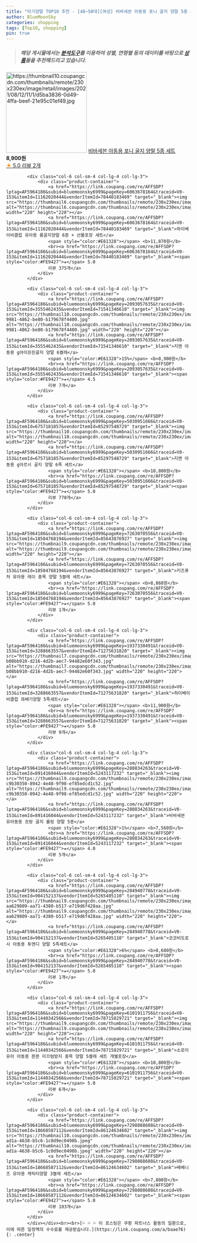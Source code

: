 ```yaml
---
title: "아기양말 TOP10 추천 - [40~50대][여성] 비바세븐 아동용 포니 골지 양말 5종 세트"
author: BlueMoonSky
categories: shopping
tags: [Top10, shopping]
pin: true
---
```


> ##### 해당 게시물에서는 [**분석도구**](https://itemscout.io/)를 이용하여 **성별**, **연령별** 등의 데이터를 바탕으로 [**상품**](https://link.coupang.com/a/baae76)들을 추천해드리고 있습니다.
<div class="container"><div class="row">
            <div class="col-6 col-sm-4 col-lg-4 col-lg-3">
                <div class="product-container">
                    <a href="https://link.coupang.com/re/AFFSDP?lptag=AF5964186&subid=bluemoonsky6999&pageKey=6010554053&traceid=V0-153&itemId=10903548851&vendorItemId=78183401875" target="_blank"><img src="https://thumbnail10.coupangcdn.com/thumbnails/remote/230x230ex/image/retail/images/2021/08/12/11/1/d5ba3836-0d49-4ffa-beef-21e95c01ef49.jpg" alt="https://thumbnail10.coupangcdn.com/thumbnails/remote/230x230ex/image/retail/images/2021/08/12/11/1/d5ba3836-0d49-4ffa-beef-21e95c01ef49.jpg" width="220" height="220"></a>
                    <a href="https://link.coupang.com/re/AFFSDP?lptag=AF5964186&subid=bluemoonsky6999&pageKey=6010554053&traceid=V0-153&itemId=10903548851&vendorItemId=78183401875" target="_blank">비바세븐 아동용 포니 골지 양말 5종 세트</a>
                    <span style="color:#E61328"></span> <b>8,900원</b>
                    <br><a href="https://link.coupang.com/re/AFFSDP?lptag=AF5964186&subid=bluemoonsky6999&pageKey=6010554053&traceid=V0-153&itemId=10903548851&vendorItemId=78183401875" target="_blank"><span style="color:#FE9427">★</span> 5.0
                    리뷰 2개</a>
                </div>
            </div>
            
            <div class="col-6 col-sm-4 col-lg-4 col-lg-3">
                <div class="product-container">
                    <a href="https://link.coupang.com/re/AFFSDP?lptag=AF5964186&subid=bluemoonsky6999&pageKey=6063678164&traceid=V0-153&itemId=11162020444&vendorItemId=78440183469" target="_blank"><img src="https://thumbnail6.coupangcdn.com/thumbnails/remote/230x230ex/image/rs_quotation_api/f4bqllhc/555781ca3ba5492fbd08767a7ee57587.jpg" alt="https://thumbnail6.coupangcdn.com/thumbnails/remote/230x230ex/image/rs_quotation_api/f4bqllhc/555781ca3ba5492fbd08767a7ee57587.jpg" width="220" height="220"></a>
                    <a href="https://link.coupang.com/re/AFFSDP?lptag=AF5964186&subid=bluemoonsky6999&pageKey=6063678164&traceid=V0-153&itemId=11162020444&vendorItemId=78440183469" target="_blank">하이베이비클럽 유아용 롱골지양말 6종 + 선물포장 세트</a>
                    <span style="color:#E61328"></span> <b>11,870원</b>
                    <br><a href="https://link.coupang.com/re/AFFSDP?lptag=AF5964186&subid=bluemoonsky6999&pageKey=6063678164&traceid=V0-153&itemId=11162020444&vendorItemId=78440183469" target="_blank"><span style="color:#FE9427">★</span> 5.0
                    리뷰 375개</a>
                </div>
            </div>
            
            <div class="col-6 col-sm-4 col-lg-4 col-lg-3">
                <div class="product-container">
                    <a href="https://link.coupang.com/re/AFFSDP?lptag=AF5964186&subid=bluemoonsky6999&pageKey=2093057635&traceid=V0-153&itemId=3555462435&vendorItemId=71541346610" target="_blank"><img src="https://thumbnail10.coupangcdn.com/thumbnails/remote/230x230ex/image/retail/images/2020/09/01/20/7/5d5b3213-9981-4862-be80-b179678f4400.jpg" alt="https://thumbnail10.coupangcdn.com/thumbnails/remote/230x230ex/image/retail/images/2020/09/01/20/7/5d5b3213-9981-4862-be80-b179678f4400.jpg" width="220" height="220"></a>
                    <a href="https://link.coupang.com/re/AFFSDP?lptag=AF5964186&subid=bluemoonsky6999&pageKey=2093057635&traceid=V0-153&itemId=3555462435&vendorItemId=71541346610" target="_blank">지앤 아동용 g아이프린골지 양말 6켤레</a>
                    <span style="color:#E61328">15%</span> <b>8,900원</b>
                    <br><a href="https://link.coupang.com/re/AFFSDP?lptag=AF5964186&subid=bluemoonsky6999&pageKey=2093057635&traceid=V0-153&itemId=3555462435&vendorItemId=71541346610" target="_blank"><span style="color:#FE9427">★</span> 4.5
                    리뷰 7개</a>
                </div>
            </div>
            
            <div class="col-6 col-sm-4 col-lg-4 col-lg-3">
                <div class="product-container">
                    <a href="https://link.coupang.com/re/AFFSDP?lptag=AF5964186&subid=bluemoonsky6999&pageKey=5030951666&traceid=V0-153&itemId=6757181857&vendorItemId=85297548729" target="_blank"><img src="https://thumbnail10.coupangcdn.com/thumbnails/remote/230x230ex/image/vendor_inventory/de1a/47fc7a0ed7f070a5fe5a0f52a7b114606d6a93e563d9d931c1f4bee8be08.jpg" alt="https://thumbnail10.coupangcdn.com/thumbnails/remote/230x230ex/image/vendor_inventory/de1a/47fc7a0ed7f070a5fe5a0f52a7b114606d6a93e563d9d931c1f4bee8be08.jpg" width="220" height="220"></a>
                    <a href="https://link.coupang.com/re/AFFSDP?lptag=AF5964186&subid=bluemoonsky6999&pageKey=5030951666&traceid=V0-153&itemId=6757181857&vendorItemId=85297548729" target="_blank">지앤 아동용 g아르시 골지 양말 6족 세트</a>
                    <span style="color:#E61328"></span> <b>10,800원</b>
                    <br><a href="https://link.coupang.com/re/AFFSDP?lptag=AF5964186&subid=bluemoonsky6999&pageKey=5030951666&traceid=V0-153&itemId=6757181857&vendorItemId=85297548729" target="_blank"><span style="color:#FE9427">★</span> 5.0
                    리뷰 770개</a>
                </div>
            </div>
            
            <div class="col-6 col-sm-4 col-lg-4 col-lg-3">
                <div class="product-container">
                    <a href="https://link.coupang.com/re/AFFSDP?lptag=AF5964186&subid=bluemoonsky6999&pageKey=7263070556&traceid=V0-153&itemId=18504768194&vendorItemId=85643876927" target="_blank"><img src="https://thumbnail9.coupangcdn.com/thumbnails/remote/230x230ex/image/rs_quotation_api/zmusyypf/328616be7d424468aa6dccdb27c25815.jpg" alt="https://thumbnail9.coupangcdn.com/thumbnails/remote/230x230ex/image/rs_quotation_api/zmusyypf/328616be7d424468aa6dccdb27c25815.jpg" width="220" height="220"></a>
                    <a href="https://link.coupang.com/re/AFFSDP?lptag=AF5964186&subid=bluemoonsky6999&pageKey=7263070556&traceid=V0-153&itemId=18504768194&vendorItemId=85643876927" target="_blank">키즈퓨처 유아용 레이 중목 양말 5켤레 세트</a>
                    <span style="color:#E61328"></span> <b>8,860원</b>
                    <br><a href="https://link.coupang.com/re/AFFSDP?lptag=AF5964186&subid=bluemoonsky6999&pageKey=7263070556&traceid=V0-153&itemId=18504768194&vendorItemId=85643876927" target="_blank"><span style="color:#FE9427">★</span> 5.0
                    리뷰 1개</a>
                </div>
            </div>
            
            <div class="col-6 col-sm-4 col-lg-4 col-lg-3">
                <div class="product-container">
                    <a href="https://link.coupang.com/re/AFFSDP?lptag=AF5964186&subid=bluemoonsky6999&pageKey=1937330491&traceid=V0-153&itemId=3288663557&vendorItemId=71275631820" target="_blank"><img src="https://thumbnail7.coupangcdn.com/thumbnails/remote/230x230ex/image/retail/images/344157250568417-b08bb910-d216-4d2b-aec7-94482e60f343.jpg" alt="https://thumbnail7.coupangcdn.com/thumbnails/remote/230x230ex/image/retail/images/344157250568417-b08bb910-d216-4d2b-aec7-94482e60f343.jpg" width="220" height="220"></a>
                    <a href="https://link.coupang.com/re/AFFSDP?lptag=AF5964186&subid=bluemoonsky6999&pageKey=1937330491&traceid=V0-153&itemId=3288663557&vendorItemId=71275631820" target="_blank">하이베이비클럽 꽈배기양말 5족세트</a>
                    <span style="color:#E61328"></span> <b>11,900원</b>
                    <br><a href="https://link.coupang.com/re/AFFSDP?lptag=AF5964186&subid=bluemoonsky6999&pageKey=1937330491&traceid=V0-153&itemId=3288663557&vendorItemId=71275631820" target="_blank"><span style="color:#FE9427">★</span> 5.0
                    리뷰 9개</a>
                </div>
            </div>
            
            <div class="col-6 col-sm-4 col-lg-4 col-lg-3">
                <div class="product-container">
                    <a href="https://link.coupang.com/re/AFFSDP?lptag=AF5964186&subid=bluemoonsky6999&pageKey=280834263&traceid=V0-153&itemId=891416044&vendorItemId=5243117232" target="_blank"><img src="https://thumbnail9.coupangcdn.com/thumbnails/remote/230x230ex/image/retail/images/68927871607256-c9b30350-8942-4e48-9f98-ef85edcd1c52.jpg" alt="https://thumbnail9.coupangcdn.com/thumbnails/remote/230x230ex/image/retail/images/68927871607256-c9b30350-8942-4e48-9f98-ef85edcd1c52.jpg" width="220" height="220"></a>
                    <a href="https://link.coupang.com/re/AFFSDP?lptag=AF5964186&subid=bluemoonsky6999&pageKey=280834263&traceid=V0-153&itemId=891416044&vendorItemId=5243117232" target="_blank">비바세븐 유아동용 프랑 골지 롤링 양말 5종</a>
                    <span style="color:#E61328">1%</span> <b>7,560원</b>
                    <br><a href="https://link.coupang.com/re/AFFSDP?lptag=AF5964186&subid=bluemoonsky6999&pageKey=280834263&traceid=V0-153&itemId=891416044&vendorItemId=5243117232" target="_blank"><span style="color:#FE9427">★</span> 4.0
                    리뷰 5개</a>
                </div>
            </div>
            
            <div class="col-6 col-sm-4 col-lg-4 col-lg-3">
                <div class="product-container">
                    <a href="https://link.coupang.com/re/AFFSDP?lptag=AF5964186&subid=bluemoonsky6999&pageKey=284940778&traceid=V0-153&itemId=904152137&vendorItemId=5265405110" target="_blank"><img src="https://thumbnail9.coupangcdn.com/thumbnails/remote/230x230ex/image/retail/images/6687122437978027-aa629809-aa71-4380-b517-e719d6f428aa.jpg" alt="https://thumbnail9.coupangcdn.com/thumbnails/remote/230x230ex/image/retail/images/6687122437978027-aa629809-aa71-4380-b517-e719d6f428aa.jpg" width="220" height="220"></a>
                    <a href="https://link.coupang.com/re/AFFSDP?lptag=AF5964186&subid=bluemoonsky6999&pageKey=284940778&traceid=V0-153&itemId=904152137&vendorItemId=5265405110" target="_blank">코코비도로시 아동용 투앤디 양말 5족세트</a>
                    <span style="color:#E61328">6%</span> <b>8,680원</b>
                    <br><a href="https://link.coupang.com/re/AFFSDP?lptag=AF5964186&subid=bluemoonsky6999&pageKey=284940778&traceid=V0-153&itemId=904152137&vendorItemId=5265405110" target="_blank"><span style="color:#FE9427">★</span> 5.0
                    리뷰 1개</a>
                </div>
            </div>
            
            <div class="col-6 col-sm-4 col-lg-4 col-lg-3">
                <div class="product-container">
                    <a href="https://link.coupang.com/re/AFFSDP?lptag=AF5964186&subid=bluemoonsky6999&pageKey=6101911756&traceid=V0-153&itemId=11440342566&vendorItemId=78715829721" target="_blank"><img src="https://thumbnail9.coupangcdn.com/thumbnails/remote/230x230ex/image/vendor_inventory/470a/d92981bedaf4cbb58109608e805dac83c12abcb9d2f21184f3aa35887488.jpg" alt="https://thumbnail9.coupangcdn.com/thumbnails/remote/230x230ex/image/vendor_inventory/470a/d92981bedaf4cbb58109608e805dac83c12abcb9d2f21184f3aa35887488.jpg" width="220" height="220"></a>
                    <a href="https://link.coupang.com/re/AFFSDP?lptag=AF5964186&subid=bluemoonsky6999&pageKey=6101911756&traceid=V0-153&itemId=11440342566&vendorItemId=78715829721" target="_blank">소로이 유아 아동용 쫀쫀 미끄럼방지 중목 양말 5켤레 세트 개별포장</a>
                    <span style="color:#E61328"></span> <b>10,800원</b>
                    <br><a href="https://link.coupang.com/re/AFFSDP?lptag=AF5964186&subid=bluemoonsky6999&pageKey=6101911756&traceid=V0-153&itemId=11440342566&vendorItemId=78715829721" target="_blank"><span style="color:#FE9427">★</span> 5.0
                    리뷰 6개</a>
                </div>
            </div>
            
            <div class="col-6 col-sm-4 col-lg-4 col-lg-3">
                <div class="product-container">
                    <a href="https://link.coupang.com/re/AFFSDP?lptag=AF5964186&subid=bluemoonsky6999&pageKey=7298088608&traceid=V0-153&itemId=18668587112&vendorItemId=86124634602" target="_blank"><img src="https://thumbnail10.coupangcdn.com/thumbnails/remote/230x230ex/image/retail/images/2023/05/30/11/4/a3e92cf9-ad1a-4638-b5c6-1c0d9ec0490b.jpeg" alt="https://thumbnail10.coupangcdn.com/thumbnails/remote/230x230ex/image/retail/images/2023/05/30/11/4/a3e92cf9-ad1a-4638-b5c6-1c0d9ec0490b.jpeg" width="220" height="220"></a>
                    <a href="https://link.coupang.com/re/AFFSDP?lptag=AF5964186&subid=bluemoonsky6999&pageKey=7298088608&traceid=V0-153&itemId=18668587112&vendorItemId=86124634602" target="_blank">베베니즈 유아용 캐릭터양말 3켤레 세트</a>
                    <span style="color:#E61328"></span> <b>7,800원</b>
                    <br><a href="https://link.coupang.com/re/AFFSDP?lptag=AF5964186&subid=bluemoonsky6999&pageKey=7298088608&traceid=V0-153&itemId=18668587112&vendorItemId=86124634602" target="_blank"><span style="color:#FE9427">★</span> 5.0
                    리뷰 103개</a>
                </div>
            </div>
            </div></div><br><br>[💦 💦 💦 이 포스팅은 쿠팡 파트너스 활동의 일환으로, 이에 따른 일정액의 수수료를 제공받습니다.](https://link.coupang.com/a/baae76){: .center}